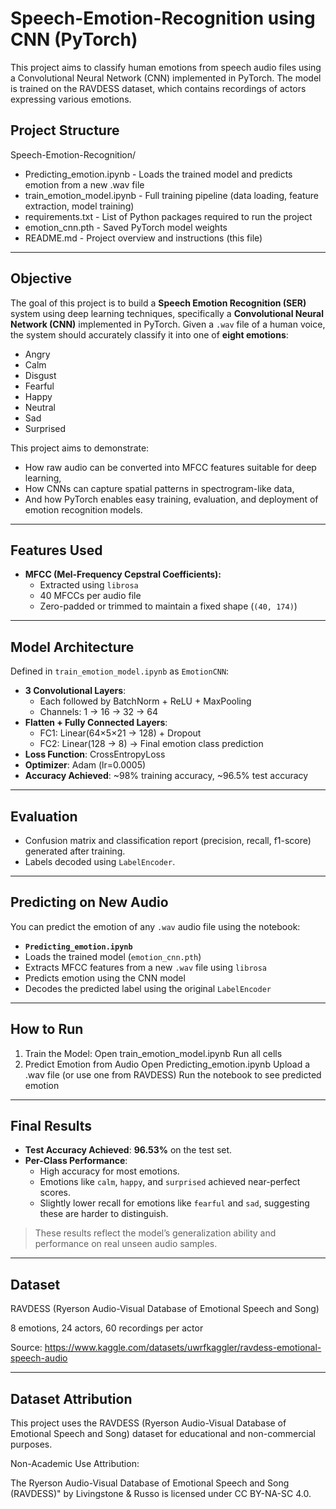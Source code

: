 # Speech-Emotion-Recognition using CNN (PyTorch)
This project aims to classify human emotions from speech audio files using a Convolutional Neural Network (CNN) implemented in PyTorch. The model is trained on the RAVDESS dataset, which contains recordings of actors expressing various emotions.
## Project Structure
Speech-Emotion-Recognition/
- Predicting_emotion.ipynb - Loads the trained model and predicts emotion from a new .wav file
- train_emotion_model.ipynb - Full training pipeline (data loading, feature extraction, model training)
- requirements.txt - List of Python packages required to run the project
- emotion_cnn.pth - Saved PyTorch model weights
- README.md - Project overview and instructions (this file)
---

## Objective

The goal of this project is to build a **Speech Emotion Recognition (SER)** system using deep learning techniques, specifically a **Convolutional Neural Network (CNN)** implemented in PyTorch. 
Given a `.wav` file of a human voice, the system should accurately classify it into one of **eight emotions**:
- Angry
- Calm
- Disgust
- Fearful
- Happy
- Neutral
- Sad
- Surprised

This project aims to demonstrate:
- How raw audio can be converted into MFCC features suitable for deep learning,
- How CNNs can capture spatial patterns in spectrogram-like data,
- And how PyTorch enables easy training, evaluation, and deployment of emotion recognition models.

---

## Features Used

- **MFCC (Mel-Frequency Cepstral Coefficients):**
  - Extracted using `librosa`
  - 40 MFCCs per audio file
  - Zero-padded or trimmed to maintain a fixed shape (`(40, 174)`)

---

## Model Architecture

Defined in `train_emotion_model.ipynb` as `EmotionCNN`:
- **3 Convolutional Layers**:
  - Each followed by BatchNorm + ReLU + MaxPooling
  - Channels: 1 → 16 → 32 → 64
- **Flatten + Fully Connected Layers**:
  - FC1: Linear(64×5×21 → 128) + Dropout
  - FC2: Linear(128 → 8) → Final emotion class prediction
- **Loss Function**: CrossEntropyLoss
- **Optimizer**: Adam (lr=0.0005)
- **Accuracy Achieved**: ~98% training accuracy, ~96.5% test accuracy

---

## Evaluation

- Confusion matrix and classification report (precision, recall, f1-score) generated after training.
- Labels decoded using `LabelEncoder`.

---


## Predicting on New Audio

You can predict the emotion of any `.wav` audio file using the notebook:

-  **`Predicting_emotion.ipynb`**
  - Loads the trained model (`emotion_cnn.pth`)
  - Extracts MFCC features from a new `.wav` file using `librosa`
  - Predicts emotion using the CNN model
  - Decodes the predicted label using the original `LabelEncoder`


---

## How to Run
1. Train the Model:
Open train_emotion_model.ipynb
Run all cells
2. Predict Emotion from Audio
Open Predicting_emotion.ipynb
Upload a .wav file (or use one from RAVDESS)
Run the notebook to see predicted emotion

---

## Final Results

- **Test Accuracy Achieved**: **96.53%** on the test set.
- **Per-Class Performance**:
  - High accuracy for most emotions.
  - Emotions like `calm`, `happy`, and `surprised` achieved near-perfect scores.
  - Slightly lower recall for emotions like `fearful` and `sad`, suggesting these are harder to distinguish.

> These results reflect the model’s generalization ability and performance on real unseen audio samples.

---

## Dataset
RAVDESS (Ryerson Audio-Visual Database of Emotional Speech and Song)

8 emotions, 24 actors, 60 recordings per actor

Source: https://www.kaggle.com/datasets/uwrfkaggler/ravdess-emotional-speech-audio

---


## Dataset Attribution
This project uses the RAVDESS (Ryerson Audio-Visual Database of Emotional Speech and Song) dataset for educational and non-commercial purposes.

Non-Academic Use Attribution:

The Ryerson Audio-Visual Database of Emotional Speech and Song (RAVDESS)" by Livingstone & Russo is licensed under CC BY-NA-SC 4.0.



